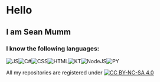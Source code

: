 # Hello
## I am Sean Mumm
### I know the following languages:
![JS](https://img.shields.io/badge/%7F-JS-F7DF1E?logo=javascript&style=for-the-badge)![C#](https://img.shields.io/badge/%7F-C%23-239120?logo=csharp&style=for-the-badge)![CSS](https://img.shields.io/badge/%7F-CSS-1572B6?logo=css3&style=for-the-badge)![HTML](https://img.shields.io/badge/%7F-HTML-E34F26?logo=html5&style=for-the-badge)![KT](https://img.shields.io/badge/%7F-Kotlin-7F52FF?logo=kotlin&style=for-the-badge)![NodeJS](https://img.shields.io/badge/%7F-NodeJS-339933?logo=nodedotjs&style=for-the-badge)![PY](https://img.shields.io/badge/%7F-Python-3776AB?logo=python&style=for-the-badge)

All my repositories are registered under [![CC BY-NC-SA 4.0](https://img.shields.io/badge/-CC_BY--NC--SA_4.0-0?logo=creativecommons&style=social)](https://creativecommons.org/licenses/by-nc-sa/2.0/)
